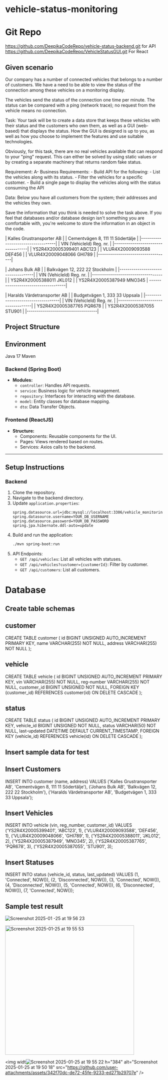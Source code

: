 # vehicle-status-monitoring

# Git Repo
https://github.com/DeepikaCodeRepo/vehicle-status-backend.git for API
https://github.com/DeepikaCodeRepo/VehicleStatusGUI.git For React 

## Given scenario 
Our company has a number of connected vehicles that belongs to a number of customers.
We have a need to be able to view the status of the connection among these vehicles on a monitoring display.

The vehicles send the status of the connection one time per minute.
The status can be compared with a ping (network trace); no request from the vehicle means no connection.

Task:
Your task will be to create a data store that keeps these vehicles with their status and the customers who own them, as well as a GUI (web-based) that displays the status.
How the GUI is designed is up to you, as well as how you choose to implement the features and use suitable technologies.

Obviously, for this task, there are no real vehicles available that can respond to your "ping" request.
This can either be solved by using static values or ​​by creating a separate machinery that returns random fake status.

Requirement:
 A- Business Requirements:
	- Build API for the following:
		- List the vehicles along with its status.
		- Filter the vehicles for a specific customer.
	- Build a single page to display the vehicles along with the status consuming the API

Data:
Below you have all customers from the system; their addresses and the vehicles they own.

Save the information that you think is needed to solve the task above.
If you feel that databases and/or database design isn't something you are comfortable with, you're welcome to store the information in an object in the code.

| Kalles Grustransporter AB         |
| Cementvägen 8, 111 11 Södertälje  |
|-----------------------------------|
| VIN (VehicleId)       Reg. nr.    |
|-----------------------------------|
| YS2R4X20005399401     ABC123      |
| VLUR4X20009093588     DEF456      |
| VLUR4X20009048066     GHI789      |
|-----------------------------------|

| Johans Bulk AB                    |
| Balkvägen 12, 222 22 Stockholm    |
|-----------------------------------|
| VIN (VehicleId)       Reg. nr.    |
|-----------------------------------|
| YS2R4X20005388011     JKL012      |
| YS2R4X20005387949     MNO345      |
------------------------------------|

| Haralds Värdetransporter AB       |
| Budgetvägen 1, 333 33 Uppsala     |
|-----------------------------------|
| VIN (VehicleId)       Reg. nr.    |
|-----------------------------------|
| YS2R4X20005387765     PQR678      |
| YS2R4X20005387055     STU901      |
|-----------------------------------|


## **Project Structure**

## Environment
Java 17
Maven

### **Backend (Spring Boot)**
- **Modules:**
  - `controller`: Handles API requests.
  - `service`: Business logic for vehicle management.
  - `repository`: Interfaces for interacting with the database.
  - `model`: Entity classes for database mapping.
  - `dto`: Data Transfer Objects.

### **Frontend (ReactJS)**
- **Structure:**
  - Components: Reusable components for the UI.
  - Pages: Views rendered based on routes.
  - Services: Axios calls to the backend.

---

## **Setup Instructions**

### **Backend**

1. Clone the repository.
2. Navigate to the backend directory.
3. Update `application.properties`:
   ```properties
   spring.datasource.url=jdbc:mysql://localhost:3306/vehicle_monitoring
   spring.datasource.username=YOUR_DB_USERNAME
   spring.datasource.password=YOUR_DB_PASSWORD
   spring.jpa.hibernate.ddl-auto=update
   ```
4. Build and run the application:
   ```bash
   ./mvn spring-boot:run
   ```
5. API Endpoints:
   - `GET /api/vehicles`: List all vehicles with statuses.
   - `GET /api/vehicles?customer={customerId}`: Filter by customer.
   - `GET /api/customers`: List all customers.
  
# Database
## Create table schemas
## customer
CREATE TABLE customer (
    id BIGINT UNSIGNED AUTO_INCREMENT PRIMARY KEY,
    name VARCHAR(255) NOT NULL,
    address VARCHAR(255) NOT NULL
);

## vehicle
CREATE TABLE vehicle (
    id BIGINT UNSIGNED AUTO_INCREMENT PRIMARY KEY,
    vin VARCHAR(255) NOT NULL,
    reg-number VARCHAR(255) NOT NULL,
    customer_id BIGINT UNSIGNED NOT NULL,
    FOREIGN KEY (customer_id) REFERENCES customer(id) ON DELETE CASCADE
);

## status
CREATE TABLE status (
    id BIGINT UNSIGNED AUTO_INCREMENT PRIMARY KEY,
    vehicle_id BIGINT UNSIGNED NOT NULL,
    status VARCHAR(50) NOT NULL,
    last-updated DATETIME DEFAULT CURRENT_TIMESTAMP,
    FOREIGN KEY (vehicle_id) REFERENCES vehicle(id) ON DELETE CASCADE
);

## Insert sample data for test

## Insert Customers
INSERT INTO customer (name, address) VALUES
('Kalles Grustransporter AB', 'Cementvägen 8, 111 11 Södertälje'),
('Johans Bulk AB', 'Balkvägen 12, 222 22 Stockholm'),
('Haralds Värdetransporter AB', 'Budgetvägen 1, 333 33 Uppsala');

## Insert Vehicles
INSERT INTO vehicle (vin, reg_number, customer_id) VALUES
('YS2R4X20005399401', 'ABC123', 1),
('VLUR4X20009093588', 'DEF456', 1),
('VLUR4X20009048066', 'GHI789', 1),
('YS2R4X20005388011', 'JKL012', 2),
('YS2R4X20005387949', 'MNO345', 2),
('YS2R4X20005387765', 'PQR678', 3),
('YS2R4X20005387055', 'STU901', 3);


## Insert Statuses
INSERT INTO status (vehicle_id, status, last_updated) VALUES
(1, 'Connected', NOW()),
(2, 'Disconnected', NOW()),
(3, 'Connected', NOW()),
(4, 'Disconnected', NOW()),
(5, 'Connected', NOW()),
(6, 'Disconnected', NOW()),
(7, 'Connected', NOW());

## Sample test result

![Screenshot 2025-01<img width="399" alt="Screenshot 2025-01-25 at 19 57 22" src="https://github.com/user-attachments/assets/3c4cd681-d1e4-405c-98e1-0a05a7f1b47d" />
-25 at 19 56 23](https://github.com/user-attachments/assets/5aebeaf5-8742-47bc-8e81-417d63c8327d)

<img width="412" alt="Screenshot 2025-01-25 at 19 55 53" src="https://github.com/user-attachments/assets/d2f473db-3774-4691-bce7-b447a1b84419" />

<img widt![Screenshot 2025-01-25 at 19 55 22](https://github.com/user-attachments/assets/5b790cc2-df05-4f57-9705-e36acfe053f5)
h="384" alt="Screenshot 2025-01-25 at 19 50 18" src="https://github.com/user-attachments/assets/342f70dc-de72-45fe-9233-ed271b29707e" />
